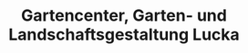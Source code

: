 ---
title: "Gartencenter, Garten- und Landschaftsgestaltung Lucka"
url: /lucka/gartencenter-garten-und-landschaftsgestaltung-lucka/
shop: Garten-Center
---